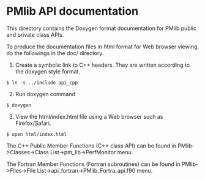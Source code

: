 # PMlib API documentation

This directory contains the Doxygen format documentation for PMlib public
and private class APIs.

To produce the documentation files in html format for Web browser viewing,
do the followings in the doc/ directory.

1. Create a symbolic link to C++ headers. They are written according to
 the doxygen style format.

~~~
$ ln -s ../include api_cpp
~~~

2. Run doxygen command

~~~
$ doxygen
~~~

3. View the html/index.html file using a Web browser such as Firefox/Safari.

~~~
$ open html/index.html
~~~

The C++ Public Member Functions (C++ class API) can be found in
PMlib->Classes->Class List->pm_lib->PerfMonitor menu.

The Fortran Member Functions (Fortran subroutines) can be found in
PMlib->Files->File List->api_fortran->PMlib_Fortra_api.f90 menu.



